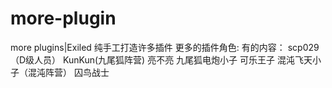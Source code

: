 # more-plugin
more plugins|Exiled
纯手工打造许多插件
更多的插件角色:
有的内容：
scp029（D级人员）
KunKun(九尾狐阵营)
亮不亮
九尾狐电炮小子
可乐王子
混沌飞天小子（混沌阵营）
囚鸟战士
